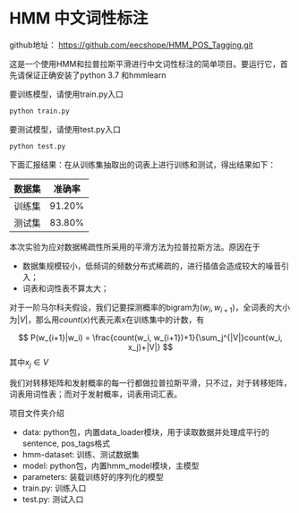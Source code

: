 # HMM 中文词性标注

github地址： https://github.com/eecshope/HMM_POS_Tagging.git

这是一个使用HMM和拉普拉斯平滑进行中文词性标注的简单项目。要运行它，首先请保证正确安装了python 3.7 和hmmlearn

要训练模型，请使用train.py入口
```bash
python train.py
```
要测试模型，请使用test.py入口
```bash
python test.py
```
下面汇报结果：在从训练集抽取出的词表上进行训练和测试，得出结果如下：

|数据集 |准确率 |
| --- | --- |
| 训练集 | 91.20% |
| 测试集 | 83.80% |
本次实验为应对数据稀疏性所采用的平滑方法为拉普拉斯方法。原因在于
-   数据集规模较小，低频词的频数分布式稀疏的，进行插值会造成较大的噪音引入；
-   词表和词性表不算太大；

对于一阶马尔科夫假设，我们记要探测概率的bigram为$(w_i, w_{i+1})$，全词表的大小为$|V|$，那么用$count(x)$代表元素x在训练集中的计数，有

$$
P(w_{i+1}|w_i) = \frac{count(w_i, w_{i+1})+1}{\sum_j^{|V|}count(w_i, x_j)+|V|}
$$
其中$x_j\in V$

我们对转移矩阵和发射概率的每一行都做拉普拉斯平滑，只不过，对于转移矩阵，词表用词性表；而对于发射概率，词表用词汇表。

项目文件夹介绍

- data: python包，内置data_loader模块，用于读取数据并处理成平行的sentence, pos_tags格式
- hmm-dataset: 训练、测试数据集
- model: python包，内置hmm_model模块，主模型
- parameters: 装载训练好的序列化的模型
- train.py: 训练入口
- test.py: 测试入口